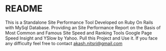 # README

This is a Standalone Site Performance Tool Developed on Ruby On Rails with MySql Database. Providing an Site Performance Report on the Basis of Most Common and Famous Site Speed and Ranking Tools Google Page Speed Insight and YSlow by Yahoo. Pull this Project and Use it. If you face any difficulty feel free to contact akash.nitsri@gmail.com
